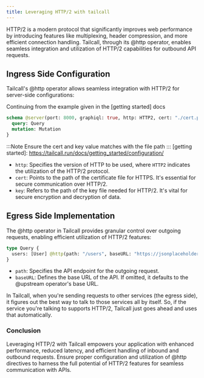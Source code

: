 ```yaml
---
title: Leveraging HTTP/2 with tailcall
---
```


HTTP/2 is a modern protocol that significantly improves web performance by introducing features like multiplexing, header compression, and more efficient connection handling. Tailcall, through its @http operator, enables seamless integration and utilization of HTTP/2 capabilities for outbound API requests.

## Ingress Side Configuration

Tailcall's @http operator allows seamless integration with HTTP/2 for server-side configurations:

Continuing from the example given in the [getting started] docs

```graphql
schema @server(port: 8000, graphiql: true, http: HTTP2, cert: "./cert.pem", key: "./key.pem") {
  query: Query
  mutation: Mutation
}
```

:::Note
Ensure the cert and key value matches with the file path
:::
[getting started]: https://tailcall.run/docs/getting_started/configuration/

- `http`: Specifies the version of HTTP to be used, where `HTTP2` indicates the utilization of the HTTP/2 protocol.
- `cert`: Points to the path of the certificate file for HTTPS. It's essential for secure communication over HTTP/2.
- `key`: Refers to the path of the key file needed for HTTP/2. It's vital for secure encryption and decryption of data.

## Egress Side Implementation

The @http operator in Tailcall provides granular control over outgoing requests, enabling efficient utilization of HTTP/2 features:

```graphql
type Query {
  users: [User] @http(path: "/users", baseURL: "https://jsonplaceholder.typicode.com")
}
```

- `path`: Specifies the API endpoint for the outgoing request.
- `baseURL`: Defines the base URL of the API. If omitted, it defaults to the @upstream operator's base URL.

In Tailcall, when you're sending requests to other services (the egress side), it figures out the best way to talk to those services all by itself. So, if the service you're talking to supports HTTP/2, Tailcall just goes ahead and uses that automatically.

### Conclusion

Leveraging HTTP/2 with Tailcall empowers your application with enhanced performance, reduced latency, and efficient handling of inbound and outbound requests. Ensure proper configuration and utilization of @http directives to harness the full potential of HTTP/2 features for seamless communication with APIs.
